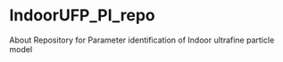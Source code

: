 # IndoorUFP_PI_repo
About Repository for Parameter identification of Indoor ultrafine particle model 
